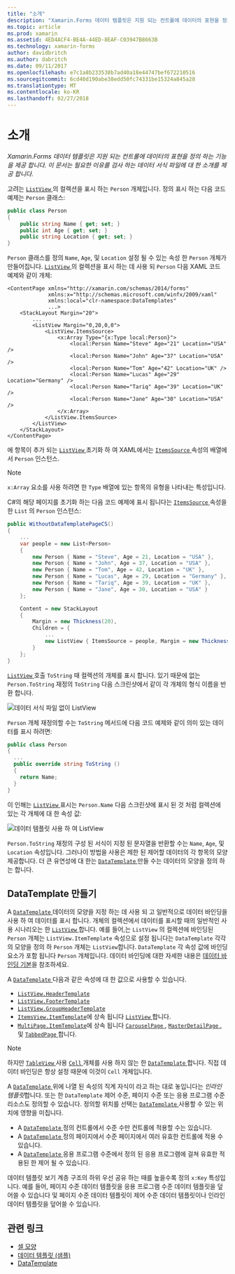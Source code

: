 ```yaml
---
title: "소개"
description: "Xamarin.Forms 데이터 템플릿은 지원 되는 컨트롤에 데이터의 표현을 정의 하는 기능을 제공 합니다. 이 문서는 필요한 이유를 검사 하는 데이터 서식 파일에 대 한 소개를 제공 합니다."
ms.topic: article
ms.prod: xamarin
ms.assetid: 4ED4ACF4-BE4A-44ED-8EAF-C03947B8663B
ms.technology: xamarin-forms
author: davidbritch
ms.author: dabritch
ms.date: 09/11/2017
ms.openlocfilehash: e7c1a8b233538b7ad40a18e44747bef672210516
ms.sourcegitcommit: 6cd40d190abe38edd50fc74331be15324a845a28
ms.translationtype: MT
ms.contentlocale: ko-KR
ms.lasthandoff: 02/27/2018
---
```

# <a name="introduction"></a>소개

_Xamarin.Forms 데이터 템플릿은 지원 되는 컨트롤에 데이터의 표현을 정의 하는 기능을 제공 합니다. 이 문서는 필요한 이유를 검사 하는 데이터 서식 파일에 대 한 소개를 제공 합니다._

고려는 [ `ListView` ](https://developer.xamarin.com/api/type/Xamarin.Forms.ListView/) 의 컬렉션을 표시 하는 `Person` 개체입니다. 정의 표시 하는 다음 코드 예제는 `Person` 클래스:

```csharp
public class Person
{
    public string Name { get; set; }
    public int Age { get; set; }
    public string Location { get; set; }
}
```

`Person` 클래스를 정의 `Name`, `Age`, 및 `Location` 설정 될 수 있는 속성 한 `Person` 개체가 만들어집니다. [ `ListView` ](https://developer.xamarin.com/api/type/Xamarin.Forms.ListView/) 의 컬렉션을 표시 하는 데 사용 되 `Person` 다음 XAML 코드 예제와 같이 개체:

```xaml
<ContentPage xmlns="http://xamarin.com/schemas/2014/forms"
             xmlns:x="http://schemas.microsoft.com/winfx/2009/xaml"
             xmlns:local="clr-namespace:DataTemplates"
             ...>
    <StackLayout Margin="20">
        ...
        <ListView Margin="0,20,0,0">
            <ListView.ItemsSource>
                <x:Array Type="{x:Type local:Person}">
                    <local:Person Name="Steve" Age="21" Location="USA" />
                    <local:Person Name="John" Age="37" Location="USA" />
                    <local:Person Name="Tom" Age="42" Location="UK" />
                    <local:Person Name="Lucas" Age="29" Location="Germany" />
                    <local:Person Name="Tariq" Age="39" Location="UK" />
                    <local:Person Name="Jane" Age="30" Location="USA" />
                </x:Array>
            </ListView.ItemsSource>
        </ListView>
    </StackLayout>
</ContentPage>
```

에 항목이 추가 되는 [ `ListView` ](https://developer.xamarin.com/api/type/Xamarin.Forms.ListView/) 초기화 하 여 XAML에서는 [ `ItemsSource` ](https://developer.xamarin.com/api/property/Xamarin.Forms.ItemsView%3CTVisual%3E.ItemsSource/) 속성의 배열에서 `Person` 인스턴스.

> [!NOTE]
> `x:Array` 요소를 사용 하려면 한 `Type` 배열에 있는 항목의 유형을 나타내는 특성입니다.

C#의 해당 페이지를 초기화 하는 다음 코드 예제에 표시 됩니다는 [ `ItemsSource` ](https://developer.xamarin.com/api/property/Xamarin.Forms.ItemsView%3CTVisual%3E.ItemsSource/) 속성을 한 `List` 의 `Person` 인스턴스:

```csharp
public WithoutDataTemplatePageCS()
{
    ...
    var people = new List<Person>
    {
        new Person { Name = "Steve", Age = 21, Location = "USA" },
        new Person { Name = "John", Age = 37, Location = "USA" },
        new Person { Name = "Tom", Age = 42, Location = "UK" },
        new Person { Name = "Lucas", Age = 29, Location = "Germany" },
        new Person { Name = "Tariq", Age = 39, Location = "UK" },
        new Person { Name = "Jane", Age = 30, Location = "USA" }
    };

    Content = new StackLayout
    {
        Margin = new Thickness(20),
        Children = {
            ...
            new ListView { ItemsSource = people, Margin = new Thickness(0, 20, 0, 0) }
        }
    };
}
```

[ `ListView` ](https://developer.xamarin.com/api/type/Xamarin.Forms.ListView/) 호출 `ToString` 때 컬렉션의 개체를 표시 합니다. 있기 때문에 없는 `Person.ToString` 재정의 `ToString` 다음 스크린샷에서 같이 각 개체의 형식 이름을 반환 합니다.

![](introduction-images/no-data-template.png "데이터 서식 파일 없이 ListView")

`Person` 개체 재정의할 수는 `ToString` 메서드에 다음 코드 예제와 같이 의미 있는 데이터를 표시 하려면:

```csharp
public class Person
{
  ...
  public override string ToString ()
  {
    return Name;
  }
}
```

이 인해는 [ `ListView` ](https://developer.xamarin.com/api/type/Xamarin.Forms.ListView/) 표시는 `Person.Name` 다음 스크린샷에 표시 된 것 처럼 컬렉션에 있는 각 개체에 대 한 속성 값:

![](introduction-images/override-tostring.png "데이터 템플릿 사용 하 여 ListView")

`Person.ToString` 재정의 구성 된 서식이 지정 된 문자열을 반환할 수는 `Name`, `Age`, 및 `Location` 속성입니다. 그러나이 방법을 사용은 제한 된 제어할 데이터의 각 항목의 모양 제공합니다. 더 큰 유연성에 대 한는 [ `DataTemplate` ](https://developer.xamarin.com/api/type/Xamarin.Forms.DataTemplate/) 만들 수는 데이터의 모양을 정의 하는 합니다.

## <a name="creating-a-datatemplate"></a>DataTemplate 만들기

A [ `DataTemplate` ](https://developer.xamarin.com/api/type/Xamarin.Forms.DataTemplate/) 데이터의 모양을 지정 하는 데 사용 되 고 일반적으로 데이터 바인딩을 사용 하 여 데이터를 표시 합니다. 개체의 컬렉션에서 데이터를 표시할 때의 일반적인 사용 시나리오는 한 [ `ListView` ](https://developer.xamarin.com/api/type/Xamarin.Forms.ListView/)합니다. 예를 들어,는 `ListView` 의 컬렉션에 바인딩된 `Person` 개체는 `ListView.ItemTemplate` 속성으로 설정 됩니다는 `DataTemplate` 각각의 모양을 정의 하 `Person` 개체는 `ListView`합니다. `DataTemplate` 각 속성 값에 바인딩 요소가 포함 됩니다 `Person` 개체입니다. 데이터 바인딩에 대한 자세한 내용은 [데이터 바인딩 기본](~/xamarin-forms/xaml/xaml-basics/data-binding-basics.md)을 참조하세요.

A [ `DataTemplate` ](https://developer.xamarin.com/api/type/Xamarin.Forms.DataTemplate/) 다음과 같은 속성에 대 한 값으로 사용할 수 있습니다.

- [`ListView.HeaderTemplate`](https://developer.xamarin.com/api/property/Xamarin.Forms.ListView.HeaderTemplate/)
- [`ListView.FooterTemplate`](https://developer.xamarin.com/api/property/Xamarin.Forms.ListView.FooterTemplate/)
- [`ListView.GroupHeaderTemplate`](https://developer.xamarin.com/api/property/Xamarin.Forms.ListView.GroupHeaderTemplate/)
- [`ItemsView.ItemTemplate`](https://developer.xamarin.com/api/type/Xamarin.Forms.ItemsView%3CTVisual%3E/)에 상속 됩니다 [ `ListView` ](https://developer.xamarin.com/api/type/Xamarin.Forms.ListView/)합니다.
- [`MultiPage.ItemTemplate`](https://developer.xamarin.com/api/type/Xamarin.Forms.MultiPage%3CT%3E/)에 상속 됩니다 [ `CarouselPage` ](https://developer.xamarin.com/api/type/Xamarin.Forms.CarouselPage/), [ `MasterDetailPage` ](https://developer.xamarin.com/api/type/Xamarin.Forms.MasterDetailPage/), 및 [ `TabbedPage` ](https://developer.xamarin.com/api/type/Xamarin.Forms.TabbedPage/)합니다.

> [!NOTE]
> 하지만 [ `TableView` ](https://developer.xamarin.com/api/type/Xamarin.Forms.TableView/) 사용 [ `Cell` ](https://developer.xamarin.com/api/type/Xamarin.Forms.Cell/) 개체를 사용 하지 않는 한 [ `DataTemplate` ](https://developer.xamarin.com/api/type/Xamarin.Forms.DataTemplate/)합니다. 직접 데이터 바인딩은 항상 설정 때문에 이것이 `Cell` 개체입니다.

A [ `DataTemplate` ](https://developer.xamarin.com/api/type/Xamarin.Forms.DataTemplate/) 위에 나열 된 속성의 직계 자식이 라고 하는 대로 놓입니다는 *인라인 템플릿*합니다. 또는 한 `DataTemplate` 제어 수준, 페이지 수준 또는 응용 프로그램 수준 리소스도 정의할 수 있습니다. 정의할 위치를 선택는 [ `DataTemplate` ](https://developer.xamarin.com/api/type/Xamarin.Forms.DataTemplate/) 사용할 수 있는 위치에 영향을 미칩니다.

- A [ `DataTemplate` ](https://developer.xamarin.com/api/type/Xamarin.Forms.DataTemplate/) 정의 컨트롤에서 수준 수만 컨트롤에 적용할 수는 있습니다.
- A [ `DataTemplate` ](https://developer.xamarin.com/api/type/Xamarin.Forms.DataTemplate/) 정의 페이지에서 수준 페이지에서 여러 유효한 컨트롤에 적용 수 있습니다.
- A [ `DataTemplate` ](https://developer.xamarin.com/api/type/Xamarin.Forms.DataTemplate/) 응용 프로그램 수준에서 정의 된 응용 프로그램에 걸쳐 유효한 적용된 한 제어 될 수 있습니다.

데이터 템플릿 보기 계층 구조의 하위 우선 공유 하는 때를 높을수록 정의 `x:Key` 특성입니다. 예를 들어, 페이지 수준 데이터 템플릿을 응용 프로그램 수준 데이터 템플릿을 덮어쓸 수 있습니다 및 페이지 수준 데이터 템플릿이 제어 수준 데이터 템플릿이나 인라인 데이터 템플릿을 덮어쓸 수 있습니다.


## <a name="related-links"></a>관련 링크

- [셀 모양](~/xamarin-forms/user-interface/listview/customizing-cell-appearance.md)
- [데이터 템플릿 (샘플)](https://developer.xamarin.com/samples/xamarin-forms/templates/datatemplates/)
- [DataTemplate](https://developer.xamarin.com/api/type/Xamarin.Forms.DataTemplate/)
